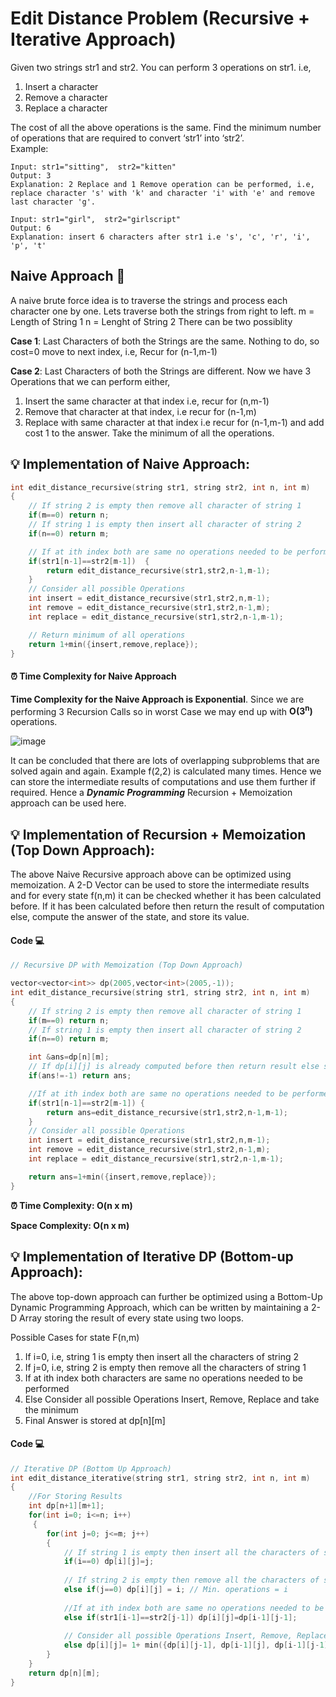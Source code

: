 # Edit Distance Problem (Recursive + Iterative Approach) 

<!-- ## Definition -->

Given two strings str1 and str2. You can perform 3 operations on str1. i.e, 
1. Insert a character 
2. Remove a character
3. Replace a character

The cost of all the above operations is the same. Find the minimum number of operations that are required to convert ‘str1’ into ‘str2’.  
Example: 
``` 
Input: str1="sitting",  str2="kitten"
Output: 3
Explanation: 2 Replace and 1 Remove operation can be performed, i.e, replace character 's' with 'k' and character 'i' with 'e' and remove last character 'g'. 

Input: str1="girl",  str2="girlscript"
Output: 6
Explanation: insert 6 characters after str1 i.e 's', 'c', 'r', 'i', 'p', 't'
```

## Naive Approach 🧠

A naive brute force idea is to traverse the strings and process each character one by one. Lets traverse both the strings from right to left. 
m = Length of String 1 
n = Lenght of String 2
There can be two possiblity 

**Case 1**: Last Characters of both the Strings are the same. Nothing to do, so cost=0 move to next index, i.e, Recur for (n-1,m-1)

**Case 2**: Last Characters of both the Strings are different. Now we have 3 Operations that we can perform either, 
 1. Insert the same character at that index i.e, recur for (n,m-1)
 2. Remove that character at that index, i.e recur for (n-1,m)
 3. Replace with same character at that index i.e recur for (n-1,m-1)
 and add cost 1 to the answer. 
Take the minimum of all the operations. 

## 💡 Implementation of Naive Approach: 
```c++
int edit_distance_recursive(string str1, string str2, int n, int m)
{
    // If string 2 is empty then remove all character of string 1
    if(m==0) return n;  
    // If string 1 is empty then insert all character of string 2
    if(n==0) return m;  

    // If at ith index both are same no operations needed to be performed 
    if(str1[n-1]==str2[m-1])  {
        return edit_distance_recursive(str1,str2,n-1,m-1); 
    }
    // Consider all possible Operations 
    int insert = edit_distance_recursive(str1,str2,n,m-1); 
    int remove = edit_distance_recursive(str1,str2,n-1,m);
    int replace = edit_distance_recursive(str1,str2,n-1,m-1); 

    // Return minimum of all operations 
    return 1+min({insert,remove,replace});         
}
```

#### ⏰ Time Complexity for Naive Approach 

__Time Complexity for the Naive Approach is Exponential__. Since we are performing 3 Recursion Calls so in worst Case we may end up with **O(3<sup>n</sup>)** operations. 

![image](https://user-images.githubusercontent.com/58984074/134164390-56828bac-3a4f-4fbd-9b9b-3211fdf02dd1.png)

It can be concluded that there are lots of overlapping subproblems that are solved again and again. Example f(2,2) is calculated many times. Hence we can store the intermediate results of computations and use them further if required. 
Hence a **_Dynamic Programming_** Recursion + Memoization approach can be used here.  


## 💡 Implementation of Recursion + Memoization (Top Down Approach):

The above Naive Recursive approach above can be optimized using memoization. A 2-D Vector can be used to store the intermediate results and for every state f(n,m) it can be checked whether it has been calculated before. 
If it has been calculated before then return the result of computation else, compute the answer of the state, and store its value.  

#### Code 💻 

```c++
// Recursive DP with Memoization (Top Down Approach) 

vector<vector<int>> dp(2005,vector<int>(2005,-1));
int edit_distance_recursive(string str1, string str2, int n, int m)
{
    // If string 2 is empty then remove all character of string 1
    if(m==0) return n;  
    // If string 1 is empty then insert all character of string 2
    if(n==0) return m;  

    int &ans=dp[n][m];
    // If dp[i][j] is already computed before then return result else store 
    if(ans!=-1) return ans;    

    //If at ith index both are same no operations needed to be performed 
    if(str1[n-1]==str2[m-1]) {
        return ans=edit_distance_recursive(str1,str2,n-1,m-1); 
    }
    // Consider all possible Operations 
    int insert = edit_distance_recursive(str1,str2,n,m-1); 
    int remove = edit_distance_recursive(str1,str2,n-1,m);
    int replace = edit_distance_recursive(str1,str2,n-1,m-1); 

    return ans=1+min({insert,remove,replace});
}
```

**⏰ Time Complexity: O(n x m)**

**Space Complexity: O(n x m)**

## 💡 Implementation of Iterative DP (Bottom-up Approach):

The above top-down approach can further be optimized using a Bottom-Up Dynamic Programming Approach, which can be written by maintaining  a 2-D Array storing the result of every state using two loops.

Possible Cases for state F(n,m)

1. If i=0, i.e, string 1 is empty then insert all the characters of string 2
2. If j=0, i.e, string 2 is empty then remove all the characters of string 1
3. If at ith index both characters are same no operations needed to be performed 
4. Else Consider all possible Operations Insert, Remove, Replace and take the minimum 
5. Final Answer is stored at dp[n][m] 

####  Code 💻

```c++
// Iterative DP (Bottom Up Approach) 
int edit_distance_iterative(string str1, string str2, int n, int m)
{
    //For Storing Results 
    int dp[n+1][m+1];    
    for(int i=0; i<=n; i++)
     {
        for(int j=0; j<=m; j++) 
        {
            // If string 1 is empty then insert all the characters of string 2
            if(i==0) dp[i][j]=j; 
 
            // If string 2 is empty then remove all the characters of string 1
            else if(j==0) dp[i][j] = i; // Min. operations = i
 
            //If at ith index both are same no operations needed to be performed 
            else if(str1[i-1]==str2[j-1]) dp[i][j]=dp[i-1][j-1];
 
            // Consider all possible Operations Insert, Remove, Replace
            else dp[i][j]= 1+ min({dp[i][j-1], dp[i-1][j], dp[i-1][j-1]}); 
        }
    }
    return dp[n][m];
}
```